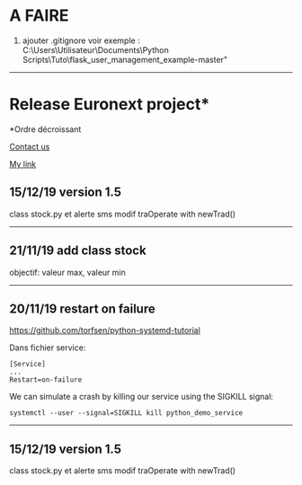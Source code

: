 # A FAIRE
1. ajouter .gitignore voir exemple :\
C:\Users\Utilisateur\Documents\Python Scripts\Tuto\flask_user_management_example-master"

---
# Release Euronext project*
\*Ordre décroissant

[Contact us](/page/contact-us)

[My link](http://www.google.com "Link to Google website")

## 15/12/19 version 1.5
class stock.py et alerte sms
modif traOperate with newTrad()

---
## 21/11/19 add class stock
objectif: valeur max, valeur min


---
## 20/11/19 restart on failure
https://github.com/torfsen/python-systemd-tutorial

Dans fichier service:
```
[Service]
...
Restart=on-failure
```

We can simulate a crash by killing our service using the SIGKILL signal:
```
systemctl --user --signal=SIGKILL kill python_demo_service
```

---
## 15/12/19 version 1.5
class stock.py et alerte sms
modif traOperate with newTrad()
